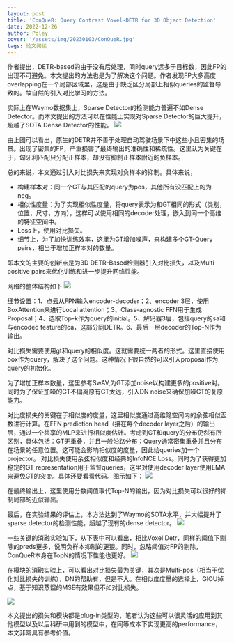 ```yaml
---
layout: post
title: 'ConQueR: Query Contrast Voxel-DETR for 3D Object Detection'
date: 2022-12-26
author: Poley
cover: '/assets/img/20230103/ConQueR.jpg'
tags: 论文阅读  
---
```


作者提出，DETR-based的由于没有后处理，同时query远多于目标数，因此FP的出现不可避免。本文提出的方法也是为了解决这个问题。作者发现FP大多高度overlapping在一个局部区域里，这是由于缺乏区分局部上相似queries的监督导致的。故自然的引入对比学习的方法。

实际上在Waymo数据集上，Sparse Detector的检测能力普遍不如Dense Detector。而本文提出的方法可以在性能上实现对Sparse Detector的巨大提升，超越了SOTA Dense Detector的性能。
![](/assets/img/20230103/ConQueRF1.jpg)

由上图可以看出，原生的DETR并不善于处理自动驾驶场景下中这些小且密集的场景。出现了密集的FP，严重损害了最终输出的准确性和稀疏性。这里认为关键在于，匈牙利匹配只分配正样本，却没有抑制正样本附近的负样本。

总的来说，本文通过引入对比损失来实现对负样本的抑制。具体来说，
+ 构建样本对：同一个GT与其匹配的query为pos，其他所有没匹配上的为neg。
+ 相似性度量：为了实现相似性度量，将query表示为和GT相同的形式（类别，位置，尺寸，方向），这样可以使用相同的decoder处理，嵌入到同一个高维的特征空间中。
+ Loss上，使用对比损失。
+ 细节上，为了加快训练效率，这里为GT增加噪声，来构建多个GT-Query pairs，相当于增加正样本对的数量。

即本文的主要的创新点是为3D DETR-Based检测器引入对比损失，以及Multi positive pairs来优化训练和进一步提升网络性能。

网络的整体结构如下
![](/assets/img/20230103/ConQueRF2.jpg)

细节设置：1、点云从FPN输入encoder-decoder；2、encoder 3层，使用BoxAttention来进行Local attention；3、Class-agnostic FFN用于生成Proposal；4、选取Top-k作为query的initial。5、解码器3层，包括query的sa和与encoded feature的ca，这部分同DETR。6、最后一层decoder的Top-N作为输出。

对比损失需要使用gt和query的相似度。这就需要统一两者的形式。这里直接使用box作为query，解决了这个问题。这种情况下很自然的可以引入proposal作为query的初始化。

为了增加正样本数量，这里参考SwAV,为GT添加noise以构建更多的positive对。同时为了保证加噪的GT不偏离原有GT太远，引入DN noise来确保加噪GT的复原能力。

对比度损失的关键在于相似度的度量，这里相似度通过高维隐空间内的余弦相似函数进行计算。在FFN prediction head（接在每个decoder layer之后）的输出层，通过一个共享的MLP来进行相似度估计。考虑到GT和query的分布仍然有所区别，具体包括：GT无重叠，并且一般沿路分布；Query通常密集重叠并且分布在场景的任意位置。这可能会影响相似度的度量，因此给queries加一个projector。
对比损失使用余弦相似度和经典的InfoNCE Loss。同时为了获得更加稳定的GT representation用于监督queries，这里对使用decoder layer使用EMA来避免GT的突变。具体还要看看代码。图示如下：
![](/assets/img/20230103/ConQueRF3.jpg)

在最终输出上，这里使用分数阈值取代Top-N的输出，因为对比损失可以很好的抑制局部的近似输出。

最后，在实验结果的评估上，本方法达到了Waymo的SOTA水平，并大幅提升了sparse detector的检测性能，超越了现有的dense detector。
![](/assets/img/20230103/ConQueRT1.jpg)

一些关键的消融实验如下，从下表中可以看出，相比Voxel Detr，同样的阈值下剔除的preds更多，说明负样本抑制的更狠。同时，忽略阈值对FP的剔除，ConQueR本身在TopN的情况下性能也更好。
![](/assets/img/20230103/ConQueRT3.jpg)

在模块的消融实验上，可以看出对比损失最为关键，其次是Multi-pos（相当于优化对比损失的训练），DN的帮助有，但是不大。在相似度度量的选择上，GIOU掉点，基于知识蒸馏的MSE有效果但不如对比损失。

![](/assets/img/20230103/ConQueRT4.jpg)

本文提出的损失和模块都是plug-in类型的，笔者认为这些可以很灵活的应用到其他模型以及以后科研中用到的模型中，在同等成本下实现更高的performance，本文非常具有参考价值。
